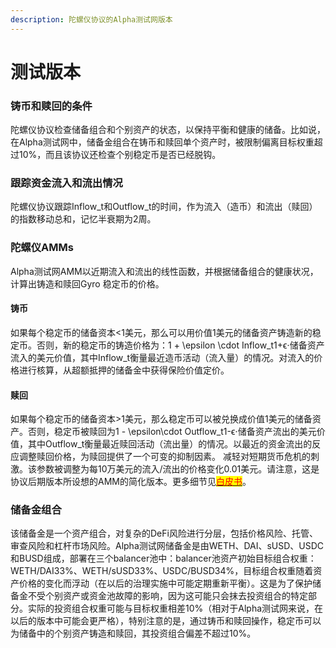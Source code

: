 ```yaml
---
description: 陀螺仪协议的Alpha测试网版本
---
```


# 测试版本

### 铸币和赎回的条件

陀螺仪协议检查储备组合和个别资产的状态，以保持平衡和健康的储备。比如说，在Alpha测试网中，储备金组合在铸币和赎回单个资产时，被限制偏离目标权重超过10%，而且该协议还检查个别稳定币是否已经脱钩。

### 跟踪资金流入和流出情况

陀螺仪协议跟踪Inflow\_t和Outflow\_t的时间，作为流入（造币）和流出（赎回）的指数移动总和，记忆半衰期为2周。

### 陀螺仪AMMs

Alpha测试网AMM以近期流入和流出的线性函数，并根据储备组合的健康状况，计算出铸造和赎回Gyro 稳定币的价格。

#### 铸币

如果每个稳定币的储备资本<1美元，那么可以用价值1美元的储备资产铸造新的稳定币。否则，新的稳定币的铸造价格为：1 + \epsilon \cdot Inflow\_t1+ϵ⋅储备资产流入的美元价值，其中Inflow\_t衡量最近造币活动（流入量）的情况。对流入的价格进行核算，从超额抵押的储备金中获得保险价值定价。

#### 赎回

如果每个稳定币的储备资本>1美元，那么稳定币可以被兑换成价值1美元的储备资产。否则，稳定币被赎回为1 - \epsilon\cdot Outflow\_t1-ϵ⋅储备资产流出的美元价值，其中Outflow\_t衡量最近赎回活动（流出量）的情况。以最近的资金流出的反应调整赎回价格，为赎回提供了一个可变的抑制因素。 减轻对短期货币危机的刺激。该参数被调整为每10万美元的流入/流出的价格变化0.01美元。请注意，这是协议后期版本所设想的AMM的简化版本。更多细节见[<mark style="color:red;">白皮书</mark>](https://gyro.finance/pdfs/Gyroscope\_Lite\_Paper.pdf)。

### 储备金组合

该储备金是一个资产组合，对复杂的DeFi风险进行分层，包括价格风险、托管、审查风险和杠杆市场风险。Alpha测试网储备金是由WETH、DAI、sUSD、USDC和BUSD组成，部署在三个balancer池中：balancer池资产初始目标组合权重：WETH/DAI33%、WETH/sUSD33%、USDC/BUSD34%，目标组合权重随着资产价格的变化而浮动（在以后的治理实施中可能定期重新平衡）。这是为了保护储备金不受个别资产或资金池故障的影响，因为这可能只会抹去投资组合的特定部分。实际的投资组合权重可能与目标权重相差10%（相对于Alpha测试网来说，在以后的版本中可能会更严格），特别注意的是，通过铸币和赎回操作，稳定币可以为储备中的个别资产铸造和赎回，其投资组合偏差不超过10%。




